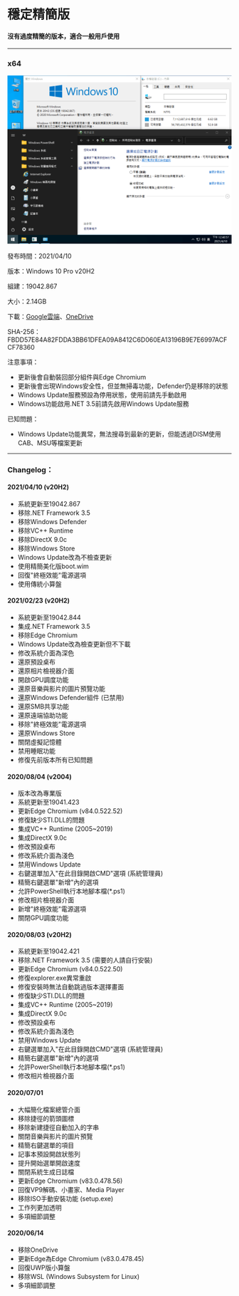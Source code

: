 # 穩定精簡版

#### 沒有過度精簡的版本，適合一般用戶使用

----

### x64

![Win10_20H2_(19042.867)_20210410.png](/preview/Win10_20H2_(19042.867)_20210410.png)

發布時間：2021/04/10

版本：Windows 10 Pro v20H2

組建：19042.867

大小：2.14GB

下載：[Google雲端](http://tiny.cc/w10_20H2_20210410)、[OneDrive](http://tiny.cc/w10_20H2_20210410_o)

SHA-256：FBDD57E84A82FDDA3BB61DFEA09A8412C6D060EA13196B9E7E6997ACFCF78360

注意事項：
- 更新後會自動裝回部分組件與Edge Chromium
- 更新後會出現Windows安全性，但並無掃毒功能，Defender仍是移除的狀態
- Windows Update服務預設為停用狀態，使用前請先手動啟用
- Windows功能啟用.NET 3.5前請先啟用Windows Update服務

已知問題：
- Windows Update功能異常，無法搜尋到最新的更新，但能透過DISM使用CAB、MSU等檔案更新

----

### Changelog：
#### 2021/04/10 (v20H2)
- 系統更新至19042.867
- 移除.NET Framework 3.5
- 移除Windows Defender
- 移除VC++ Runtime
- 移除DirectX 9.0c
- 移除Windows Store
- Windows Update改為不檢查更新
- 使用精簡美化版boot.wim
- 回復"終極效能"電源選項
- 使用傳統小算盤

#### 2021/02/23 (v20H2)
- 系統更新至19042.844
- 集成.NET Framework 3.5
- 移除Edge Chromium
- Windows Update改為檢查更新但不下載
- 修改系統介面為深色
- 還原預設桌布
- 還原相片檢視器介面
- 開啟GPU調度功能
- 還原音樂與影片的圖片預覽功能
- 還原Windows Defender組件 (已禁用)
- 還原SMB共享功能
- 還原遠端協助功能
- 移除"終極效能"電源選項
- 還原Windows Store
- 關閉虛擬記憶體
- 禁用睡眠功能
- 修復先前版本所有已知問題

#### 2020/08/04 (v2004)
- 版本改為專業版
- 系統更新至19041.423
- 更新Edge Chromium (v84.0.522.52)
- 修復缺少STI.DLL的問題
- 集成VC++ Runtime (2005~2019)
- 集成DirectX 9.0c
- 修改預設桌布
- 修改系統介面為淺色
- 禁用Windows Update
- 右鍵選單加入"在此目錄開啟CMD"選項 (系統管理員)
- 精簡右鍵選單"新增"內的選項
- 允許PowerShell執行本地腳本檔(*.ps1)
- 修改相片檢視器介面
- 新增"終極效能"電源選項
- 關閉GPU調度功能

#### 2020/08/03 (v20H2)
- 系統更新至19042.421
- 移除.NET Framework 3.5 (需要的人請自行安裝)
- 更新Edge Chromium (v84.0.522.50)
- 修復explorer.exe異常重啟
- 修復安裝時無法自動跳過版本選擇畫面
- 修復缺少STI.DLL的問題
- 集成VC++ Runtime (2005~2019)
- 集成DirectX 9.0c
- 修改預設桌布
- 修改系統介面為淺色
- 禁用Windows Update
- 右鍵選單加入"在此目錄開啟CMD"選項 (系統管理員)
- 精簡右鍵選單"新增"內的選項
- 允許PowerShell執行本地腳本檔(*.ps1)
- 修改相片檢視器介面

#### 2020/07/01
- 大幅簡化檔案總管介面
- 移除捷徑的箭頭圖標
- 移除新建捷徑自動加入的字串
- 關閉音樂與影片的圖片預覽
- 精簡右鍵選單的項目
- 記事本預設開啟狀態列
- 提升開始選單開啟速度
- 關閉系統生成日誌檔
- 更新Edge Chromium (v83.0.478.56)
- 回復VP9解碼、小畫家、Media Player
- 移除ISO手動安裝功能 (setup.exe)
- 工作列更加透明
- 多項細節調整

#### 2020/06/14
- 移除OneDrive
- 更新Edge為Edge Chromium (v83.0.478.45)
- 回復UWP版小算盤
- 移除WSL (Windows Subsystem for Linux)
- 多項細節調整
